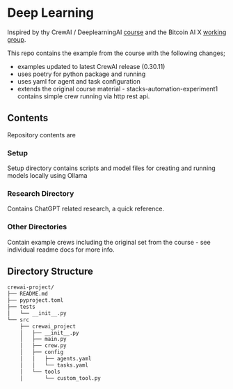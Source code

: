 # Deep Learning

Inspired by thy CrewAI / DeeplearningAI [course](https://learn.deeplearning.ai/courses/multi-ai-agent-systems-with-crewai/lesson/1/introduction) and the
Bitcoin AI X [working group](https://github.com/orgs/stacks-network/discussions/531).

This repo contains the example from the course with the following changes;

- examples updated to latest CrewAI release (0.30.11)
- uses poetry for python package and running
- uses yaml for agent and task configuration
- extends the original course material - stacks-automation-experiment1 contains simple crew running via http rest api.

## Contents

Repository contents are

### Setup

Setup directory contains scripts and model files for creating and running models locally using Ollama

### Research Directory

Contains ChatGPT related research, a quick reference.

### Other Directories

Contain example crews including the original set from the course - see individual readme docs for more info.

## Directory Structure

```txt
crewai-project/
├── README.md
├── pyproject.toml
├── tests
│   └── __init__.py
└── src
    ├── crewai_project
    │   ├── __init__.py
    │   ├── main.py
    │   ├── crew.py
    │   ├── config
    │   │   ├── agents.yaml
    │   │   └── tasks.yaml
    │   └── tools
    │       └── custom_tool.py
```
